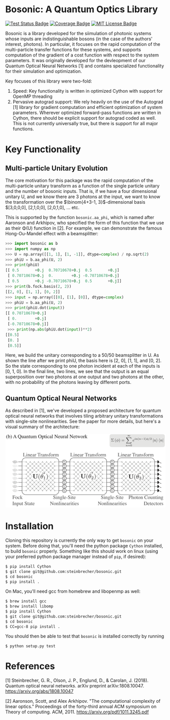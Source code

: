 # Bosonic: A Quantum Optics Library
[![Test Status Badge](https://travis-ci.org/steinbrecher/bosonic.svg?branch=master)](https://travis-ci.org/steinbrecher/bosonic)
[![Coverage Badge](https://codecov.io/github/steinbrecher/bosonic/coverage.svg?branch=master)](https://codecov.io/github/steinbrecher/bosonic?branch=master)
[![MIT License Badge](https://badges.frapsoft.com/os/mit/mit.svg?v=102)](https://github.com/ellerbrock/open-source-badge/)

Bosonic is a library developed for the siimulation of photonic systems whose inputs are indistinguishable bosons (in the case of the authors' interest, photons). In particular, it focuses on the rapid computation of the multi-particle transfer functions for these systems, and supports computation of the gradient of a cost function with respect to the system parameters. It was originally developed for the devleopment of our Quantum Optical Neural Networks [1] and contains specialized functionality for their simulation and optimization.

Key focuses of this library were two-fold:

1. Speed: Key functionality is written in optimized Cython with support for OpenMP threading
2. Pervasive autograd support: We rely heavily on the use of the Autograd [1] library for gradient computation and efficient optimization of system parameters. Wherever optimized forward-pass functions are written in Cython, there should be explicit support for autograd coded as well. This is not currently universally true, but there is support for all major functions.
   

# Key Functionality
## Multi-particle Unitary Evolution
The core motivation for this package was the rapid computation of the multi-particle unitary transform as a function of the single particle unitary and the number of bosonic inputs. That is, if we have a four dimensional unitary U, and we know there are 3 photons at the input, we want to know the transformation over the $\binom{4+3-1, 3}$-dimensional basis $[3,0,0,0], [2,1,0,0], [2,0,1,0], ... etc.

This is supported by the function `bosonic.aa_phi`, which is named after Aaronson and Arkhipov, who specified the form of this function that we use as their Φ(U) function in [2]. For example, we can demonstrate the famous Hong-Ou-Mandel effect with a beamsplitter:

```python
>>> import bosonic as b
>>> import numpy as np
>>> U = np.array([[1, 1], [1, -1]], dtype=complex) / np.sqrt(2)
>>> phiU = b.aa_phi(U, 2)
>>> print(phiU)
[[ 0.5       +0.j  0.70710678+0.j  0.5       +0.j]
 [ 0.70710678+0.j  0.        +0.j -0.70710678+0.j]
 [ 0.5       +0.j -0.70710678+0.j  0.5       +0.j]]
>>> print(b.fock.basis(2, 2))
[[2, 0], [1, 1], [0, 2]]
>>> input = np.array([[0], [1], [0]], dtype=complex)
>>> phiU = b.aa_phi(U, 2)
>>> print(phiU.dot(input))
[[ 0.70710678+0.j]
 [ 0.        +0.j]
 [-0.70710678+0.j]]
 >>> print(np.abs(phiU.dot(input))**2)
[[0.5]
 [0. ]
 [0.5]]
```

Here, we build the unitary corresponding to a 50/50 beamsplitter in U. As shown the line after we print phiU, the basis here is [2, 0], [1, 1], and [0, 2]. So the state corresponding to one photon incident at each of the inputs is [0, 1, 0]. In the final line, two lines, we see that the output is an equal superposition over two photons at one output and two photons at the other, with no probability of the photons leaving by different ports.

## Quantum Optical Neural Networks
As described in [1], we've developed a proposed architecture for quantum optical neural networks that involves tiling arbitrary unitary transformations with single-site nonlinearities. See the paper for more details, but here's a visual summary of the architecture:

![Quantum Optical Neural Network Architecture](doc/images/architecture.png?raw=true)

# Installation

Cloning this repository is currently the only way to get `bosonic` on your system. Before doing that, you'll need the python package `Cython` installed, to build `bosonic` properly. Something like this should work on linux (using your preferred python package manager instead of `pip`, if desired):

```shell
$ pip install Cython
$ git clone git@github.com:steinbrecher/bosonic.git
$ cd bosonic
$ pip install .
```

On Mac, you'll need gcc from homebrew and libopenmp as well:
```shell
$ brew install gcc
$ brew install libomp
$ pip install Cython
$ git clone git@github.com:steinbrecher/bosonic.git
$ cd bosonic
$ CC=gcc-8 pip install .
```

You should then be able to test that `bosonic` is installed correctly by running
```shell
$ python setup.py test
```


# References

[1] Steinbrecher, G. R., Olson, J. P., Englund, D., & Carolan, J. (2018). Quantum optical neural networks. arXiv preprint arXiv:1808.10047. https://arxiv.org/abs/1808.10047

[2] Aaronson, Scott, and Alex Arkhipov. "The computational complexity of linear optics." Proceedings of the forty-third annual ACM symposium on Theory of computing. ACM, 2011. https://arxiv.org/pdf/1011.3245.pdf
